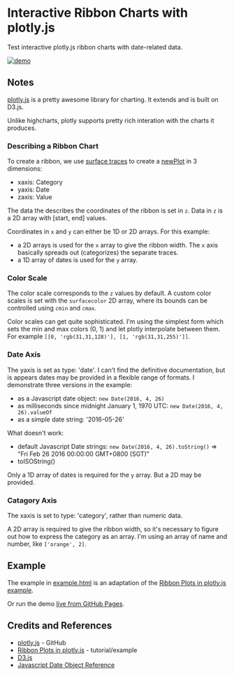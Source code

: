 # Interactive Ribbon Charts with plotly.js

Test interactive plotly.js ribbon charts with date-related data.

[![demo](./assets/splash.png?raw=true)](https://codingkata.tardate.com/javascript/plotly_ribbon_charts/index.html)

## Notes

[plotly.js](https://github.com/plotly/plotly.js) is a pretty awesome library for charting.
It extends and is built on D3.js.

Unlike highcharts, plotly supports pretty rich interation with the charts it produces.

### Describing a Ribbon Chart

To create a ribbon, we use [surface traces](https://plot.ly/javascript/reference/#surface)
to create a
[newPlot](https://plot.ly/javascript/plotlyjs-function-reference/#plot-with-plotlynewplot)
in 3 dimensions:

* xaxis: Category
* yaxis: Date
* zaxis: Value

The data the describes the coordinates of the ribbon is set in `z`.
Data in `z` is a 2D array with [start, end] values.

Coordinates in `x` and `y` can either be 1D or 2D arrays. For this example:

* a 2D arrays is used for the `x` array to give the ribbon width. The `x` axis basically spreads out (categorizes) the separate traces.
* a 1D array of dates is used for the `y` array.

### Color Scale

The color scale corresponds to the `z` values by default. A custom color scales is set with the `surfacecolor` 2D array, where its bounds can be controlled using `cmin` and `cmax`.

Color scales can get quite sophisticated. I'm using the simplest form which sets the min and max colors (0, 1) and let plotly interpolate between them. For example `[[0, 'rgb(31,31,128)'], [1, 'rgb(31,31,255)']]`.

### Date Axis

The yaxis is set as type: 'date'. I can't find the definitive documentation, but is appears dates may be provided
in a flexible range of formats. I demonstrate three versions in the example:

* as a Javascript date object: `new Date(2016, 4, 26)`
* as milliseconds since midnight January 1, 1970 UTC: `new Date(2016, 4, 26).valueOf`
* as a simple date string: '2016-05-26'

What doesn't work:

* default Javascript Date strings: `new Date(2016, 4, 26).toString()` => "Fri Feb 26 2016 00:00:00 GMT+0800 (SGT)"
* toISOString()

Only a 1D array of dates is required for the `y` array. But a 2D may be provided.

### Catagory Axis

The xaxis is set to type: 'category', rather than numeric data.

A 2D array is required to give the ribbon width, so it's necessary to figure out how to express the category as an array.
I'm using an array of name and number, like `['orange', 2]`.

## Example

The example in [example.html](./example.html) is an adaptation of the
[Ribbon Plots in plotly.js example](https://plot.ly/javascript/ribbon-plots/).

Or run the demo [live from GitHub Pages](https://codingkata.tardate.com/javascript/plotly_ribbon_charts/index.html).

## Credits and References

* [plotly.js](https://github.com/plotly/plotly.js) - GitHub
* [Ribbon Plots in plotly.js](https://plot.ly/javascript/ribbon-plots/) - tutorial/example
* [D3.js](https://d3js.org/)
* [Javascript Date Object Reference](http://www.w3schools.com/jsref/jsref_obj_date.asp)
